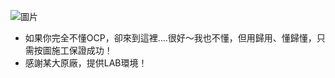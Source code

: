 
![圖片](https://www.redhat.com/rhdc/managed-files/ohc/Logotype_RH_OpenShiftContainerPlatform_wLogo_CMYK_Black.jpg)

* 如果你完全不懂OCP，卻來到這裡....很好～我也不懂，但用歸用、懂歸懂，只需按圖施工保證成功！
* 感謝某大原廠，提供LAB環境！
